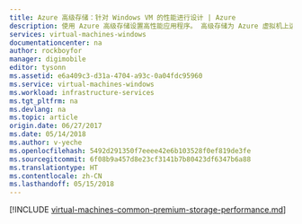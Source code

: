 ```yaml
---
title: Azure 高级存储：针对 Windows VM 的性能进行设计 | Azure
description: 使用 Azure 高级存储设置高性能应用程序。 高级存储为 Azure 虚拟机上运行的 I/O 密集型工作负载提供高性能、低延迟的磁盘支持。
services: virtual-machines-windows
documentationcenter: na
author: rockboyfor
manager: digimobile
editor: tysonn
ms.assetid: e6a409c3-d31a-4704-a93c-0a04fdc95960
ms.service: virtual-machines-windows
ms.workload: infrastructure-services
ms.tgt_pltfrm: na
ms.devlang: na
ms.topic: article
origin.date: 06/27/2017
ms.date: 05/14/2018
ms.author: v-yeche
ms.openlocfilehash: 5492d291350f7eeee42e6b103528f0ef819de3fe
ms.sourcegitcommit: 6f08b9a457d8e23cf3141b7b80423df6347b6a88
ms.translationtype: HT
ms.contentlocale: zh-CN
ms.lasthandoff: 05/15/2018
---
```

[!INCLUDE [virtual-machines-common-premium-storage-performance.md](../../../includes/virtual-machines-common-premium-storage-performance.md)]

<!--The parent file of includes file of virtual-machines-common-premium-storage-performance.md-->
<!--ms.date:05/14/2017-->
<!-- Update_Description: update meta properties -->